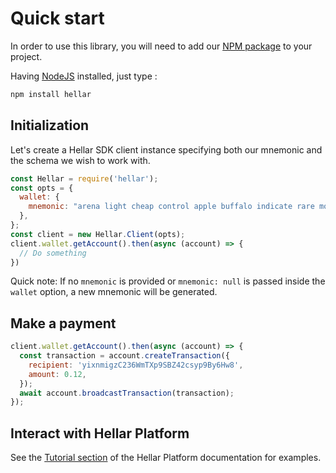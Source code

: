 # Quick start

In order to use this library, you will need to add our [NPM package](https://www.npmjs.com/hellar) to your project.

Having [NodeJS](https://nodejs.org/) installed, just type :

```bash
npm install hellar
```

## Initialization

Let's create a Hellar SDK client instance specifying both our mnemonic and the schema we wish to work with.

```js
const Hellar = require('hellar');
const opts = {
  wallet: {
    mnemonic: "arena light cheap control apple buffalo indicate rare motor valid accident isolate",
  },
};
const client = new Hellar.Client(opts);
client.wallet.getAccount().then(async (account) => {
  // Do something
})
```

Quick note:
If no `mnemonic` is provided or `mnemonic: null` is passed inside the `wallet` option, a new mnemonic will be generated.


## Make a payment

```js
client.wallet.getAccount().then(async (account) => {
  const transaction = account.createTransaction({
    recipient: 'yixnmigzC236WmTXp9SBZ42csyp9By6Hw8',
    amount: 0.12,
  });
  await account.broadcastTransaction(transaction);
});
```

## Interact with Hellar Platform

See the [Tutorial section](https://hellarplatform.readme.io/docs/tutorials-introduction) of the Hellar Platform documentation for examples.
